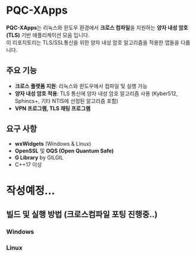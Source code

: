 # PQC-XApps

**PQC-XApps**는 리눅스와 윈도우 환경에서 **크로스 컴파일**을 지원하는 **양자 내성 암호(TLS)** 기반 애플리케이션 모음 입니다.</br>
이 리포지토리는 TLS/SSL통신을 위한 양자 내성 암호 알고리즘을 적용한 앱들을 다룹니다.

## 주요 기능
- **크로스 플랫폼 지원**: 리눅스와 윈도우에서 컴파일 및 실행 가능
- **양자 내성 암호 적용**: TLS 통신에 양자 내성 암호 알고리즘 사용 (Kyber512, Sphincs+, 기타 NTIS에 선정된 알고리즘 포함)
- **VPN 프로그램, TLS 채팅 프로그램** 

## 요구 사항
- **wxWidgets** (Windows & Linux)
- **OpenSSL** 및 **OQS (Open Quantum Safe)**
- **G Library** by GILGIL
- C++17 이상

# 작성예정...
## 빌드 및 실행 방법 (크로스컴파일 포팅 진행중..)

### Windows
### Linux
